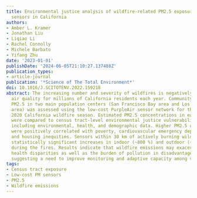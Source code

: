 ```yaml
---
title: Environmental justice analysis of wildfire-related PM2.5 exposure using low-cost
  sensors in California
authors:
- Amber L. Kramer
- Jonathan Liu
- Liqiao Li
- Rachel Connolly
- Michele Barbato
- Yifang Zhu
date: '2023-01-01'
publishDate: '2024-06-05T21:10:27.137488Z'
publication_types:
- article-journal
publication: '*Science of The Total Environment*'
doi: 10.1016/J.SCITOTENV.2022.159218
abstract: The increasing number and severity of wildfires is negatively impacting
  air quality for millions of California residents each year. Community exposure to
  PM2.5 in two main population centers (San Francisco Bay area and Los Angeles County
  area) was assessed using the low-cost PurpleAir sensor network for the record-setting
  2020 California wildfire season. Estimated PM2.5 concentrations in each study area
  were compared to census tract-level environmental justice vulnerability indicators,
  including environmental, health, and demographic data. Higher PM2.5 concentrations
  were positively correlated with poverty, cardiovascular emergency department visits,
  and housing inequities. Sensors within 30 km of actively burning wildfires showed
  statistically significant increases in indoor (~800 %) and outdoor (~540 %) PM2.5
  during the fires. Results indicate that wildfire emissions may exacerbate existing
  health disparities as well as the burden of pollution in disadvantaged communities,
  suggesting a need to improve monitoring and adaptive capacity among vulnerable populations.
tags:
- Census tract exposure
- Low-cost PM sensors
- PM2.5
- Wildfire emissions
---
```

